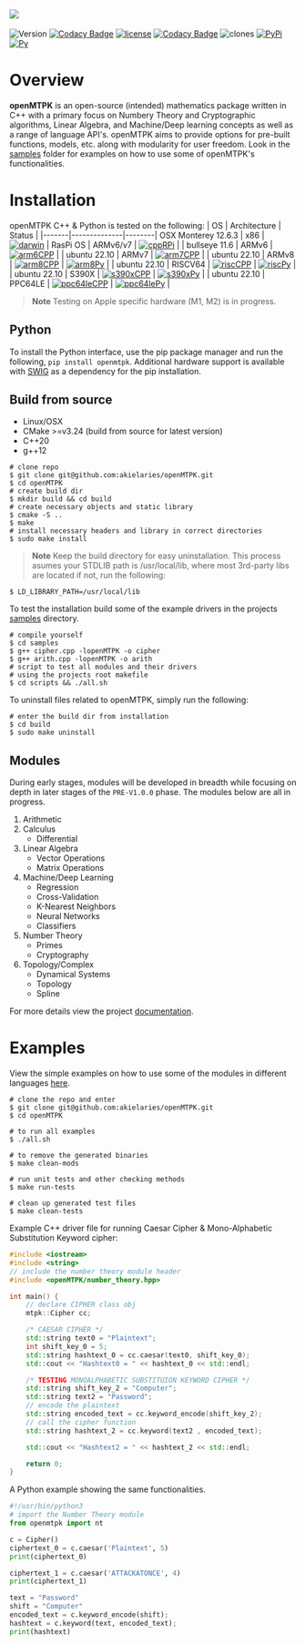 ![](https://raw.githubusercontent.com/akielaries/openMTPK/139970427fb9092a12ccc87e736186b32316d46f/docs/openMTPK.svg)
--------------------------------------------------------------------------------

![Version](https://img.shields.io/github/v/release/akielaries/openMTPK?color=%23BF40BF)
[![Codacy Badge](https://app.codacy.com/project/badge/Grade/cccab2412bac4217827559131efea8ee)](https://www.codacy.com/gh/akielaries/openMTPK/dashboard?utm_source=github.com&amp;utm_medium=referral&amp;utm_content=akielaries/openMTPK&amp;utm_campaign=Badge_Grade)
[![license](https://img.shields.io/github/license/akielaries/openMTPK?color=23228B22)](https://github.com/akielaries/openMTPK/blob/main/LICENSE)
[![Codacy Badge](https://app.codacy.com/project/badge/Coverage/cccab2412bac4217827559131efea8ee)](https://www.codacy.com/gh/akielaries/openMTPK/dashboard?utm_source=github.com&utm_medium=referral&utm_content=akielaries/openMTPK&utm_campaign=Badge_Coverage)
![clones](https://raw.githubusercontent.com/akielaries/openMTPK/traffic/traffic-openMTPK/clones.svg)
[![PyPi](https://img.shields.io/pypi/v/openmtpk.svg)](https://pypi.python.org/pypi/openmtpk)
[![Py](https://github.com/akielaries/openMTPK/actions/workflows/openmtpk.yml/badge.svg)](https://github.com/akielaries/openMTPK/actions/)

# Overview
**openMTPK** is an open-source (intended) mathematics package written in C++ with a primary
focus on Numbery Theory and Cryptographic algorithms, Linear Algebra, and Machine/Deep learning concepts
as well as a range of language API's. openMTPK aims to provide options for pre-built functions, models, etc.
along with modularity for user freedom.
Look in the [samples](https://github.com/akielaries/openMTPK/tree/main/samples) folder for examples 
on how to use some of openMTPK's functionalities. 

# Installation
openMTPK C++ & Python is tested on the following:
| OS    | Architecture | Status |
|-------|--------------|--------|
OSX Monterey 12.6.3 | x86 | [![darwin](https://github.com/akielaries/openMTPK/actions/workflows/build_osx.yml/badge.svg)](https://github.com/akielaries/openMTPK/actions/) | 
RasPi OS | ARMv6/v7 | [![cppRPi](https://github.com/akielaries/openMTPK/actions/workflows/cpp_rpi.yml/badge.svg)](https://github.com/akielaries/openMTPK/actions/) |
| bullseye 11.6 | ARMv6        | [![arm6CPP](https://github.com/akielaries/openMTPK/actions/workflows/ARMV6cpp.yml/badge.svg)](https://github.com/akielaries/openMTPK/actions/)      | 
| ubuntu 22.10 | ARMv7        | [![arm7CPP](https://github.com/akielaries/openMTPK/actions/workflows/ARMV7cpp.yml/badge.svg)](https://github.com/akielaries/openMTPK/actions/)      | 
| ubuntu 22.10 | ARMv8        | [![arm8CPP](https://github.com/akielaries/openMTPK/actions/workflows/ARMV8cpp.yml/badge.svg)](https://github.com/akielaries/openMTPK/actions/)      | [![arm8Py](https://github.com/akielaries/openMTPK/actions/workflows/ARMV8py.yml/badge.svg)](https://github.com/akielaries/openMTPK/actions/)      |
| ubuntu 22.10 | RISCV64      | [![riscCPP](https://github.com/akielaries/openMTPK/actions/workflows/RISCVcpp.yml/badge.svg)](https://github.com/akielaries/openMTPK/actions/)      | [![riscPy](https://github.com/akielaries/openMTPK/actions/workflows/RISCVpy.yml/badge.svg)](https://github.com/akielaries/openMTPK/actions/)      |
| ubuntu 22.10 | S390X        | [![s390xCPP](https://github.com/akielaries/openMTPK/actions/workflows/S390Xcpp.yml/badge.svg)](https://github.com/akielaries/openMTPK/actions/)     | [![s390xPy](https://github.com/akielaries/openMTPK/actions/workflows/S390Xpy.yml/badge.svg)](https://github.com/akielaries/openMTPK/actions/)     |
| ubuntu 22.10 | PPC64LE      | [![ppc64leCPP](https://github.com/akielaries/openMTPK/actions/workflows/PPC64LEcpp.yml/badge.svg)](https://github.com/akielaries/openMTPK/actions/) | [![ppc64lePy](https://github.com/akielaries/openMTPK/actions/workflows/PPC64LEpy.yml/badge.svg)](https://github.com/akielaries/openMTPK/actions/) |
> **Note** Testing on Apple specific hardware (M1, M2) is in progress. 

## Python
To install the Python interface, use the pip package manager and run the following, `pip install
openmtpk`. Additional hardware support is available with [SWIG](https://github.com/swig/swig) as a dependency for the pip 
installation.

## Build from source
* Linux/OSX
* CMake >=v3.24 (build from source for latest version)
* C++20
* g++12

```
# clone repo
$ git clone git@github.com:akielaries/openMTPK.git
$ cd openMTPK
# create build dir
$ mkdir build && cd build
# create necessary objects and static library
$ cmake -S ..
$ make
# install necessary headers and library in correct directories
$ sudo make install
```

> **Note**
> Keep the build directory for easy uninstallation. This process asumes your 
> STDLIB path is /usr/local/lib, where most 3rd-party libs are located if not, 
> run the following:

```
$ LD_LIBRARY_PATH=/usr/local/lib
```

To test the installation build some of the example drivers in the projects 
[samples](https://github.com/akielaries/openMTPK/tree/main/samples) directory.

```
# compile yourself
$ cd samples
$ g++ cipher.cpp -lopenMTPK -o cipher
$ g++ arith.cpp -lopenMTPK -o arith
# script to test all modules and their drivers
# using the projects root makefile
$ cd scripts && ./all.sh
```

To uninstall files related to openMTPK, simply run the following:

```
# enter the build dir from installation
$ cd build
$ sudo make uninstall
```

## Modules

During early stages, modules will be developed in breadth while focusing on depth
in later stages of the `PRE-V1.0.0` phase. The modules below are all in progress.

1. Arithmetic
2. Calculus
   - Differential
3. Linear Algebra
   - Vector Operations
   - Matrix Operations
4. Machine/Deep Learning
   - Regression
   - Cross-Validation
   - K-Nearest Neighbors
   - Neural Networks
   - Classifiers
5. Number Theory
   - Primes
   - Cryptography
6. Topology/Complex
   - Dynamical Systems
   - Topology
   - Spline

For more details view the project [documentation](https://akielaries.github.io/openMTPK/).


# Examples

View the simple examples on how to use some of the modules in different languages [here](https://github.com/akielaries/openMTPK/tree/main/samples).

```
# clone the repo and enter
$ git clone git@github.com:akielaries/openMTPK.git 
$ cd openMTPK

# to run all examples 
$ ./all.sh

# to remove the generated binaries
$ make clean-mods

# run unit tests and other checking methods
$ make run-tests

# clean up generated test files
$ make clean-tests
```

Example C++ driver file for running Caesar Cipher & Mono-Alphabetic Substitution
Keyword cipher:

```cpp
#include <iostream>
#include <string>
// include the number theory module header
#include <openMTPK/number_theory.hpp>

int main() {
    // declare CIPHER class obj
    mtpk::Cipher cc;

    /* CAESAR CIPHER */
    std::string text0 = "Plaintext";
    int shift_key_0 = 5;
    std::string hashtext_0 = cc.caesar(text0, shift_key_0);
    std::cout << "Hashtext0 = " << hashtext_0 << std::endl;

    /* TESTING MONOALPHABETIC SUBSTITUION KEYWORD CIPHER */
    std::string shift_key_2 = "Computer";
    std::string text2 = "Password";
    // encode the plaintext
    std::string encoded_text = cc.keyword_encode(shift_key_2);
    // call the cipher function
    std::string hashtext_2 = cc.keyword(text2 , encoded_text);

    std::cout << "Hashtext2 = " << hashtext_2 << std::endl;

    return 0;
}
```


A Python example showing the same functionalities.

```python
#!/usr/bin/python3
# import the Number Theory module
from openmtpk import nt

c = Cipher()
ciphertext_0 = c.caesar('Plaintext', 5)
print(ciphertext_0)

ciphertext_1 = c.caesar('ATTACKATONCE', 4)
print(ciphertext_1)

text = "Password"
shift = "Computer"
encoded_text = c.keyword_encode(shift);
hashtext = c.keyword(text, encoded_text);
print(hashtext)
```


